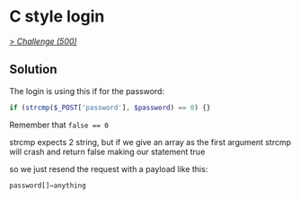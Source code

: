 # C style login

[> *Challenge (500)*](https://training.olicyber.it/challenges#challenge-57)

## Solution

The login is using this if for the password:
```php
if (strcmp($_POST['password'], $password) == 0) {}
```

Remember that `false == 0`

strcmp expects 2 string, but if we give an array as the first argument strcmp will crash and return false making our statement true

so we just resend the request with a payload like this:
```php
password[]=anything
```
